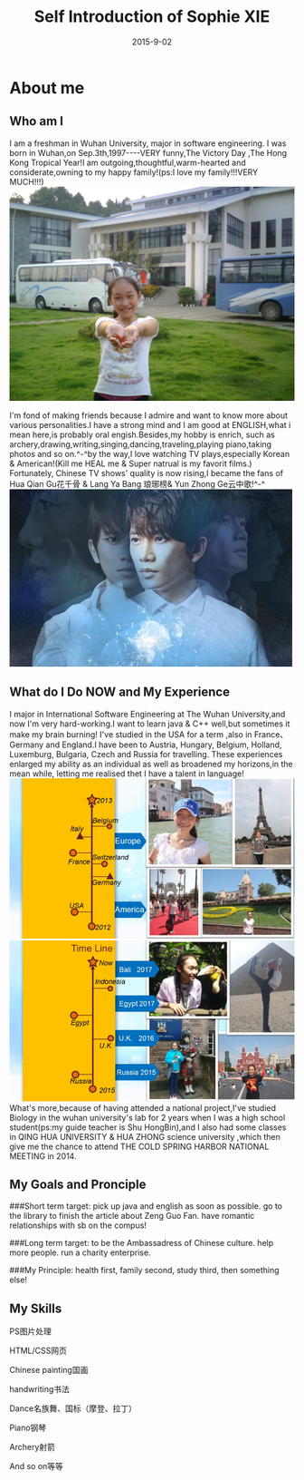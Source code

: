 ﻿---
layout: post
title: Self Introduction of Sophie XIE 
date: 2015-9-02
categories: blog
tags: [标签二]
description: Brief Introduction to myself,WHAT I DO NOW AND MY EXPERIENCE，MY GOALS AND PRINCIPLE.
---

# About me

## Who am I
I am a freshman in Wuhan University, major in software engineering. I was born in Wuhan,on Sep.3th,1997----VERY funny,The Victory Day ,The Hong Kong Tropical Year!I am outgoing,thoughtful,warm-hearted and considerate,owning to my happy family!(ps:I love my family!!!VERY MUCH!!!) 
![](https://raw.githubusercontent.com/SophieCXT/blog.io/master/img/daily/15-09-02.JPG)

I'm fond of making friends because I admire and want to know more about various personalities.I have a strong mind and I am good at ENGLISH,what i mean here,is probably oral engish.Besides,my hobby is enrich, such as archery,drawing,writing,singing,dancing,traveling,playing piano,taking photos and so on.^-^by the way,I love watching TV plays,especially Korean & American!(Kill me HEAL me & Super natrual is my favorit films.) Fortunately, Chinese TV shows' quality is now rising,I became the fans of Hua Qian Gu花千骨 & Lang Ya Bang 琅琊榜& Yun Zhong Ge云中歌!^-^
![](https://raw.githubusercontent.com/SophieCXT/blog.io/master/img/daily/15-09-02-tv.JPG)

## What do I Do NOW and My Experience
 I major in International Software Engineering at The Wuhan University,and now I'm very hard-working.I want to learn java & C++ well,but sometimes it make my brain burning!
  I've studied in the USA for a term ,also in France、Germany and England.I have been to Austria, Hungary, Belgium, Holland, Luxemburg, Bulgaria, Czech and Russia for travelling. These experiences enlarged my ability as an individual as well as broadened my horizons,in the mean while, letting me realised thet I have a talent in language!
  ![](https://raw.githubusercontent.com/SophieCXT/blog.io/master/img/daily/travelHistory_1.JPG)
  ![](https://raw.githubusercontent.com/SophieCXT/blog.io/master/img/daily/travelHistory_2.JPG)
  What's more,because of having attended a national project,I've studied Biology in the wuhan university's lab for 2 years when I was a high school student(ps:my guide teacher is Shu HongBin),and I also had some classes in QING HUA UNIVERSITY & HUA ZHONG science university ,which then give me the chance to attend THE COLD SPRING HARBOR NATIONAL MEETING in 2014.

## My Goals and Pronciple

###Short term target:
pick up java and english as soon as possible.
go to the library to finish the article about Zeng Guo Fan.
have romantic relationships with sb on the compus!

###Long term target:
to be the Ambassadress of Chinese culture.
help more people.
run a charity enterprise.

###My Principle:
health first,
family second,
study third,
then something else!

## My Skills
PS图片处理

HTML/CSS网页

Chinese painting国画

handwriting书法

Dance名族舞、国标（摩登、拉丁）

Piano钢琴

Archery射箭

And so on等等










